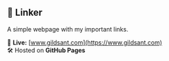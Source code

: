 ## 🔗 Linker  
A simple webpage with my important links.  

📌 **Live:** [www.gildsant.com](https://www.gildsant.com)  
🛠️ Hosted on **GitHub Pages**
